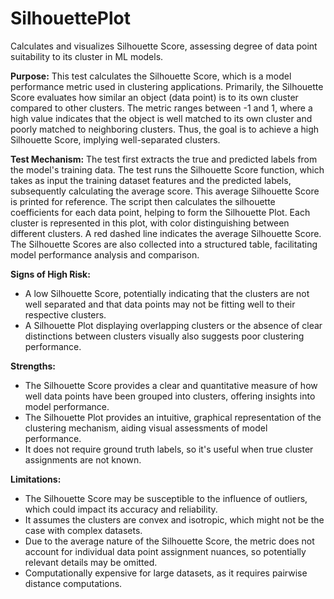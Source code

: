 # SilhouettePlot

Calculates and visualizes Silhouette Score, assessing degree of data point suitability to its cluster in ML models.

**Purpose:** This test calculates the Silhouette Score, which is a model performance metric used in clustering
applications. Primarily, the Silhouette Score evaluates how similar an object (data point) is to its own cluster
compared to other clusters. The metric ranges between -1 and 1, where a high value indicates that the object is
well matched to its own cluster and poorly matched to neighboring clusters. Thus, the goal is to achieve a high
Silhouette Score, implying well-separated clusters.

**Test Mechanism:** The test first extracts the true and predicted labels from the model's training data. The test
runs the Silhouette Score function, which takes as input the training dataset features and the predicted labels,
subsequently calculating the average score. This average Silhouette Score is printed for reference. The script then
calculates the silhouette coefficients for each data point, helping to form the Silhouette Plot. Each cluster is
represented in this plot, with color distinguishing between different clusters. A red dashed line indicates the
average Silhouette Score. The Silhouette Scores are also collected into a structured table, facilitating model
performance analysis and comparison.

**Signs of High Risk:**
- A low Silhouette Score, potentially indicating that the clusters are not well separated and that data points may
not be fitting well to their respective clusters.
- A Silhouette Plot displaying overlapping clusters or the absence of clear distinctions between clusters visually
also suggests poor clustering performance.

**Strengths:**
- The Silhouette Score provides a clear and quantitative measure of how well data points have been grouped into
clusters, offering insights into model performance.
- The Silhouette Plot provides an intuitive, graphical representation of the clustering mechanism, aiding visual
assessments of model performance.
- It does not require ground truth labels, so it's useful when true cluster assignments are not known.

**Limitations:**
- The Silhouette Score may be susceptible to the influence of outliers, which could impact its accuracy and
reliability.
- It assumes the clusters are convex and isotropic, which might not be the case with complex datasets.
- Due to the average nature of the Silhouette Score, the metric does not account for individual data point
assignment nuances, so potentially relevant details may be omitted.
- Computationally expensive for large datasets, as it requires pairwise distance computations.